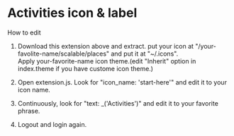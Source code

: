 # Activities icon & label
How to edit 
  
1. Download this extension above and extract. 
put your icon at "/your-favolite-name/scalable/places" and put it at "~/.icons".  
Apply your-favorite-name icon theme.(edit "Inherit" option in index.theme if you have custome icon theme.)  
  
2. Open extension.js. Look for  "icon_name: 'start-here'"  and edit it to your icon name. 
  
3. Continuously, look for  "text: _('Activities')"  and edit it to your favorite phrase.  
  
4. Logout and login again. 


